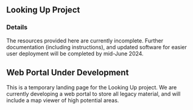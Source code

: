 
## Looking Up Project

### Details

The resources provided here are currently incomplete. Further documentation (including instructions), and updated software for easier user deployment will be completed by mid-June 2024.

## Web Portal Under Development

This is a temporary landing page for the Looking Up project. We are currently developing a web portal to store all legacy material, and will include a map viewer of high potential areas. 
